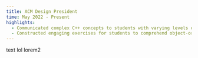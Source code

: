 ```yaml
---
title: ACM Design President
time: May 2022 - Present
highlights:
  - Communicated complex C++ concepts to students with varying levels of understanding
  - Constructed engaging exercises for students to comprehend object-oriented concepts
---
```


text lol lorem2
